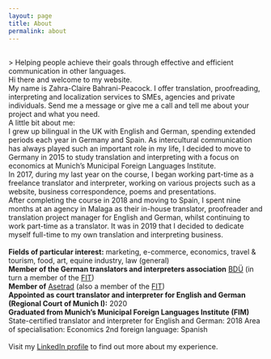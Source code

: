 ```yaml
---
layout: page
title: About
permalink: about
---
```

<br/>
> Helping people achieve their goals through effective and efficient communication in other languages.  

<br/>
Hi there and welcome to my website.  
<br/>
My name is Zahra-Claire Bahrani-Peacock. I offer translation, proofreading, interpreting and localization services to SMEs, agencies and private individuals. Send me a message or give me a call and tell me about your project and what you need.    
<br/>
A little bit about me:
<br/>
I grew up bilingual in the UK with English and German, spending extended periods each year in Germany and Spain. As intercultural communication has always played such an important role in my life, I decided to move to Germany in 2015 to study translation and interpreting with a focus on economics at Munich’s Municipal Foreign Languages Institute.     
<br/>
In 2017, during my last year on the course, I began working part-time as a freelance translator and interpreter, working on various projects such as a website, business correspondence, poems and presentations.    
<br/>
After completing the course in 2018 and moving to Spain, I spent nine months at an agency in Malaga as their in-house translator, proofreader and translation project manager for English and German, whilst continuing to work part-time as a translator. It was in 2019 that I decided to dedicate myself full-time to my own translation and interpreting business.      
<br/>
<br/>
<b>Fields of particular interest:</b> marketing, e-commerce, economics, travel & tourism, food, art, equine industry, law (general)   
<br/>
<b>Member of the German translators and interpreters association</b> <a href="https://bdue.de/en/bdue/" target="_blank">BDÜ</a> (in turn a member of the <a href="https://www.fit-ift.org/" target="_blank">FIT</a>)  
<br/>
<b>Member of</b> <a href="https://asetrad.org/inicio" target="_blank">Asetrad</a> (also a member of the <a href="https://www.fit-ift.org/" target="_blank">FIT</a>)  
<br/>
<b>Appointed as court translator and interpreter for English and German (Regional Court of Munich&nbsp;I):</b> 2020  
<br/>
<b>Graduated from Munich’s Municipal Foreign Languages Institute (FIM)</b>  
State-certified translator and interpreter for English and German: 2018  
Area of specialisation: Economics  
2nd foreign language: Spanish  
<br/>
<br/>
Visit my <a href="https://www.linkedin.com/in/zahra-claire-bahrani-peacock/" target="_blank">LinkedIn profile</a> to find out more about my experience.